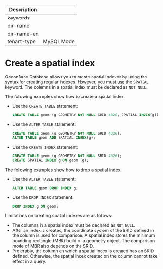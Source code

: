 | Description   |                 |
|---------------|-----------------|
| keywords      |                 |
| dir-name      |                 |
| dir-name-en   |                 |
| tenant-type   | MySQL Mode      |

# Create a spatial index

OceanBase Database allows you to create spatial indexes by using the syntax for creating regular indexes. However, you must use the `SPATIAL` keyword. The columns in a spatial index must be declared as `NOT NULL`. 

The following examples show how to create a spatial index:

- Use the `CREATE TABLE` statement:

    ```sql
    CREATE TABLE geom (g GEOMETRY NOT NULL SRID 4326, SPATIAL INDEX(g));
    ```

- Use the `ALTER TABLE` statement:

    ```sql
    CREATE TABLE geom (g GEOMETRY NOT NULL SRID 4326);
    ALTER TABLE geom ADD SPATIAL INDEX(g);
    ```

- Use the `CREATE INDEX` statement:

    ```sql
    CREATE TABLE geom (g GEOMETRY NOT NULL SRID 4326);
    CREATE SPATIAL INDEX g ON geom (g);
    ```

The following examples show how to drop a spatial index:

- Use the `ALTER TABLE` statement:

    ```sql
    ALTER TABLE geom DROP INDEX g;
    ```

- Use the `DROP INDEX` statement:

    ```sql
    DROP INDEX g ON geom;
    ```

Limitations on creating spatial indexes are as follows:

* The columns in a spatial index must be declared as `NOT NULL`. 
* After an index is created, the coordinate system of the SRID defined in the column is used for comparison. A spatial index stores the minimum bounding rectangle (MBR) build of a geometry object. The comparison mode of MBR also depends on the SRID. 
* Preferably, the column on which a spatial index is created has an SRID defined. Otherwise, the spatial index created on the column cannot take effect in a query. 

